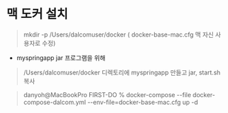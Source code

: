 
# 맥 도커 설치 
> mkdir -p /Users/dalcomuser/docker ( docker-base-mac.cfg 맥 자신 사용자로 수정)

- myspringapp jar 프로그램을 위해
> /Users/dalcomuser/docker  디렉토리에 myspringapp 만들고 jar, start.sh 복사

> danyoh@MacBookPro FIRST-DO % docker-compose --file docker-compose-dalcom.yml --env-file=docker-base-mac.cfg up -d

